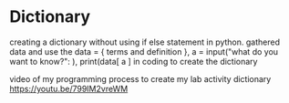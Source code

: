 # Dictionary
creating a dictionary without using if else statement in python. gathered data and use the data = { terms and definition }, a = input("what do you want to know?": ), print(data[ a ] in coding to create the dictionary

video of my programming process to create my lab activity dictionary
https://youtu.be/799IM2vreWM
